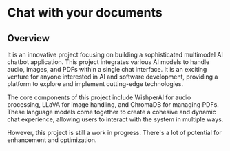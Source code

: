 # Chat with your documents
## Overview

It is an innovative project focusing on building a sophisticated multimodel AI chatbot application. This project integrates various AI models to handle audio, images, and PDFs within a single chat interface. It is an exciting venture for anyone interested in AI and software development, providing a platform to explore and implement cutting-edge technologies.


The core components of this project include WishperAI for audio processing, LLaVA for image handling, and ChromaDB for managing PDFs. These language models come together to create a cohesive and dynamic chat experience, allowing users to interact with the system in multiple ways.


However, this project is still a work in progress. There's a lot of potential for enhancement and optimization.
